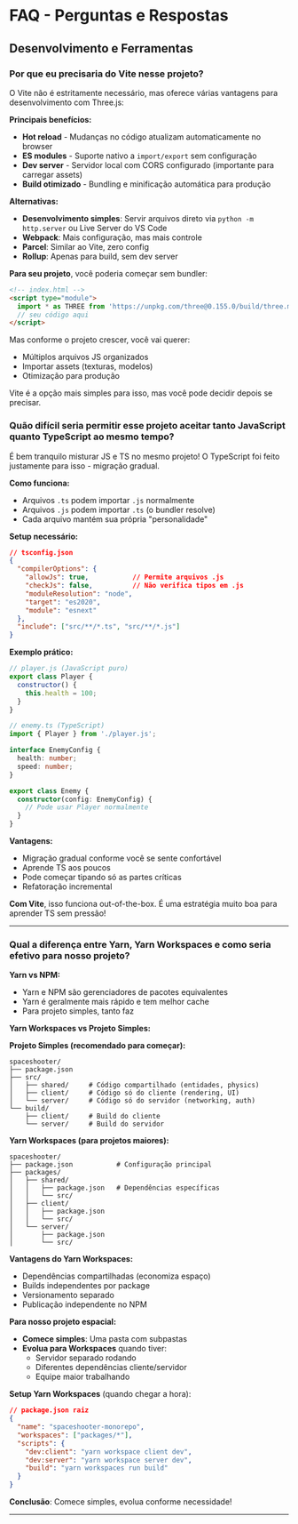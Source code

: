 # FAQ - Perguntas e Respostas

## Desenvolvimento e Ferramentas

### Por que eu precisaria do Vite nesse projeto?

O Vite não é estritamente necessário, mas oferece várias vantagens para desenvolvimento com Three.js:

**Principais benefícios:**
- **Hot reload** - Mudanças no código atualizam automaticamente no browser
- **ES modules** - Suporte nativo a `import/export` sem configuração
- **Dev server** - Servidor local com CORS configurado (importante para carregar assets)
- **Build otimizado** - Bundling e minificação automática para produção

**Alternativas:**
- **Desenvolvimento simples**: Servir arquivos direto via `python -m http.server` ou Live Server do VS Code
- **Webpack**: Mais configuração, mas mais controle
- **Parcel**: Similar ao Vite, zero config
- **Rollup**: Apenas para build, sem dev server

**Para seu projeto**, você poderia começar sem bundler:
```html
<!-- index.html -->
<script type="module">
  import * as THREE from 'https://unpkg.com/three@0.155.0/build/three.module.js';
  // seu código aqui
</script>
```

Mas conforme o projeto crescer, você vai querer:
- Múltiplos arquivos JS organizados
- Importar assets (texturas, modelos)
- Otimização para produção

Vite é a opção mais simples para isso, mas você pode decidir depois se precisar.

### Quão difícil seria permitir esse projeto aceitar tanto JavaScript quanto TypeScript ao mesmo tempo?

É bem tranquilo misturar JS e TS no mesmo projeto! O TypeScript foi feito justamente para isso - migração gradual.

**Como funciona:**
- Arquivos `.ts` podem importar `.js` normalmente
- Arquivos `.js` podem importar `.ts` (o bundler resolve)
- Cada arquivo mantém sua própria "personalidade"

**Setup necessário:**
```json
// tsconfig.json
{
  "compilerOptions": {
    "allowJs": true,           // Permite arquivos .js
    "checkJs": false,          // Não verifica tipos em .js
    "moduleResolution": "node",
    "target": "es2020",
    "module": "esnext"
  },
  "include": ["src/**/*.ts", "src/**/*.js"]
}
```

**Exemplo prático:**
```javascript
// player.js (JavaScript puro)
export class Player {
  constructor() {
    this.health = 100;
  }
}
```

```typescript
// enemy.ts (TypeScript)
import { Player } from './player.js';

interface EnemyConfig {
  health: number;
  speed: number;
}

export class Enemy {
  constructor(config: EnemyConfig) {
    // Pode usar Player normalmente
  }
}
```

**Vantagens:**
- Migração gradual conforme você se sente confortável
- Aprende TS aos poucos
- Pode começar tipando só as partes críticas
- Refatoração incremental

**Com Vite**, isso funciona out-of-the-box. É uma estratégia muito boa para aprender TS sem pressão!

---

### Qual a diferença entre Yarn, Yarn Workspaces e como seria efetivo para nosso projeto?

**Yarn vs NPM:**
- Yarn e NPM são gerenciadores de pacotes equivalentes
- Yarn é geralmente mais rápido e tem melhor cache
- Para projeto simples, tanto faz

**Yarn Workspaces vs Projeto Simples:**

**Projeto Simples (recomendado para começar):**
```
spaceshooter/
├── package.json
├── src/
│   ├── shared/     # Código compartilhado (entidades, physics)
│   ├── client/     # Código só do cliente (rendering, UI)
│   └── server/     # Código só do servidor (networking, auth)
└── build/
    ├── client/     # Build do cliente
    └── server/     # Build do servidor
```

**Yarn Workspaces (para projetos maiores):**
```
spaceshooter/
├── package.json           # Configuração principal
├── packages/
│   ├── shared/
│   │   ├── package.json   # Dependências específicas
│   │   └── src/
│   ├── client/
│   │   ├── package.json
│   │   └── src/
│   └── server/
│       ├── package.json
│       └── src/
```

**Vantagens do Yarn Workspaces:**
- Dependências compartilhadas (economiza espaço)
- Builds independentes por package
- Versionamento separado
- Publicação independente no NPM

**Para nosso projeto espacial:**
- **Comece simples**: Uma pasta com subpastas
- **Evolua para Workspaces** quando tiver:
  - Servidor separado rodando
  - Diferentes dependências cliente/servidor
  - Equipe maior trabalhando

**Setup Yarn Workspaces** (quando chegar a hora):
```json
// package.json raiz
{
  "name": "spaceshooter-monorepo",
  "workspaces": ["packages/*"],
  "scripts": {
    "dev:client": "yarn workspace client dev",
    "dev:server": "yarn workspace server dev",
    "build": "yarn workspaces run build"
  }
}
```

**Conclusão**: Comece simples, evolua conforme necessidade!

---

<!-- Adicione novas perguntas abaixo desta linha -->